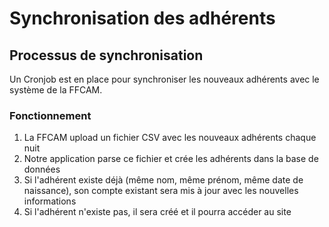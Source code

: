 # Synchronisation des adhérents

## Processus de synchronisation

Un Cronjob est en place pour synchroniser les nouveaux adhérents avec le système de la FFCAM.

### Fonctionnement

1. La FFCAM upload un fichier CSV avec les nouveaux adhérents chaque nuit
2. Notre application parse ce fichier et crée les adhérents dans la base de données
3. Si l'adhérent existe déjà (même nom, même prénom, même date de naissance), son compte existant sera mis à jour avec les nouvelles informations
4. Si l'adhérent n'existe pas, il sera créé et il pourra accéder au site 
